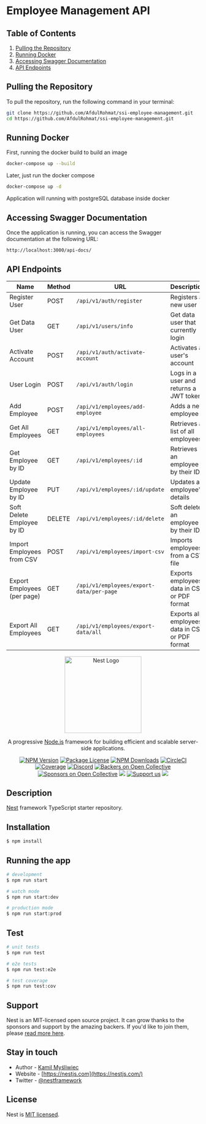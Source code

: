 # Employee Management API

## Table of Contents
1. [Pulling the Repository](#pulling-the-repository)
2. [Running Docker](#running-docker)
3. [Accessing Swagger Documentation](#accessing-swagger-documentation)
4. [API Endpoints](#api-endpoints)


## Pulling the Repository
To pull the repository, run the following command in your terminal:

```bash
git clone https://github.com/AfdulRohmat/ssi-employee-management.git
cd https://github.com/AfdulRohmat/ssi-employee-management.git
```

## Running Docker
First, running the docker build to build an image
```bash
docker-compose up --build
```

Later, just run the docker compose
```bash
docker-compose up -d
```

Application will running with postgreSQL database inside docker

## Accessing Swagger Documentation
Once the application is running, you can access the Swagger documentation at the following URL:
```bash
http://localhost:3000/api-docs/
```

## API Endpoints
| Name                          | Method | URL                                  | Description                                   |
|-------------------------------|--------|--------------------------------------|-----------------------------------------------|
| Register User                 | POST   | `/api/v1/auth/register`             | Registers a new user                          |
| Get Data User                 | GET    | `/api/v1/users/info`                | Get data user that currently login
| Activate Account              | POST   | `/api/v1/auth/activate-account`     | Activates a user's account                    |
| User Login                    | POST   | `/api/v1/auth/login`                | Logs in a user and returns a JWT token       |
| Add Employee                  | POST   | `/api/v1/employees/add-employee`    | Adds a new employee                           |
| Get All Employees             | GET    | `/api/v1/employees/all-employees`   | Retrieves a list of all employees             |
| Get Employee by ID            | GET    | `/api/v1/employees/:id`             | Retrieves an employee by their ID             |
| Update Employee by ID         | PUT    | `/api/v1/employees/:id/update`      | Updates an employee's details                 |
| Soft Delete Employee by ID     | DELETE | `/api/v1/employees/:id/delete`      | Soft deletes an employee by their ID          |
| Import Employees from CSV     | POST   | `/api/v1/employees/import-csv`      | Imports employees from a CSV file             |
| Export Employees (per page)   | GET    | `/api/v1/employees/export-data/per-page` | Exports employees data in CSV or PDF format |
| Export All Employees          | GET    | `/api/v1/employees/export-data/all` | Exports all employees data in CSV or PDF format |





<p align="center">
  <a href="http://nestjs.com/" target="blank"><img src="https://nestjs.com/img/logo-small.svg" width="200" alt="Nest Logo" /></a>
</p>

[circleci-image]: https://img.shields.io/circleci/build/github/nestjs/nest/master?token=abc123def456
[circleci-url]: https://circleci.com/gh/nestjs/nest

  <p align="center">A progressive <a href="http://nodejs.org" target="_blank">Node.js</a> framework for building efficient and scalable server-side applications.</p>
    <p align="center">
<a href="https://www.npmjs.com/~nestjscore" target="_blank"><img src="https://img.shields.io/npm/v/@nestjs/core.svg" alt="NPM Version" /></a>
<a href="https://www.npmjs.com/~nestjscore" target="_blank"><img src="https://img.shields.io/npm/l/@nestjs/core.svg" alt="Package License" /></a>
<a href="https://www.npmjs.com/~nestjscore" target="_blank"><img src="https://img.shields.io/npm/dm/@nestjs/common.svg" alt="NPM Downloads" /></a>
<a href="https://circleci.com/gh/nestjs/nest" target="_blank"><img src="https://img.shields.io/circleci/build/github/nestjs/nest/master" alt="CircleCI" /></a>
<a href="https://coveralls.io/github/nestjs/nest?branch=master" target="_blank"><img src="https://coveralls.io/repos/github/nestjs/nest/badge.svg?branch=master#9" alt="Coverage" /></a>
<a href="https://discord.gg/G7Qnnhy" target="_blank"><img src="https://img.shields.io/badge/discord-online-brightgreen.svg" alt="Discord"/></a>
<a href="https://opencollective.com/nest#backer" target="_blank"><img src="https://opencollective.com/nest/backers/badge.svg" alt="Backers on Open Collective" /></a>
<a href="https://opencollective.com/nest#sponsor" target="_blank"><img src="https://opencollective.com/nest/sponsors/badge.svg" alt="Sponsors on Open Collective" /></a>
  <a href="https://paypal.me/kamilmysliwiec" target="_blank"><img src="https://img.shields.io/badge/Donate-PayPal-ff3f59.svg"/></a>
    <a href="https://opencollective.com/nest#sponsor"  target="_blank"><img src="https://img.shields.io/badge/Support%20us-Open%20Collective-41B883.svg" alt="Support us"></a>
  <a href="https://twitter.com/nestframework" target="_blank"><img src="https://img.shields.io/twitter/follow/nestframework.svg?style=social&label=Follow"></a>
</p>
  <!--[![Backers on Open Collective](https://opencollective.com/nest/backers/badge.svg)](https://opencollective.com/nest#backer)
  [![Sponsors on Open Collective](https://opencollective.com/nest/sponsors/badge.svg)](https://opencollective.com/nest#sponsor)-->

## Description

[Nest](https://github.com/nestjs/nest) framework TypeScript starter repository.

## Installation

```bash
$ npm install
```

## Running the app

```bash
# development
$ npm run start

# watch mode
$ npm run start:dev

# production mode
$ npm run start:prod
```

## Test

```bash
# unit tests
$ npm run test

# e2e tests
$ npm run test:e2e

# test coverage
$ npm run test:cov
```

## Support

Nest is an MIT-licensed open source project. It can grow thanks to the sponsors and support by the amazing backers. If you'd like to join them, please [read more here](https://docs.nestjs.com/support).

## Stay in touch

- Author - [Kamil Myśliwiec](https://kamilmysliwiec.com)
- Website - [https://nestjs.com](https://nestjs.com/)
- Twitter - [@nestframework](https://twitter.com/nestframework)

## License

Nest is [MIT licensed](LICENSE).
